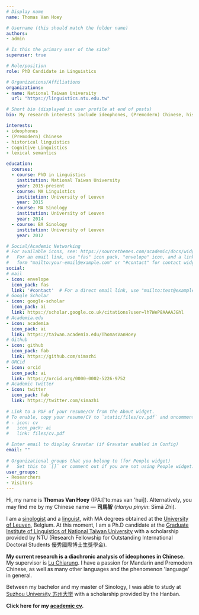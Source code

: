 ```yaml
---
# Display name
name: Thomas Van Hoey

# Username (this should match the folder name)
authors:
- admin

# Is this the primary user of the site?
superuser: true

# Role/position
role: PhD Candidate in Linguistics

# Organizations/Affiliations
organizations:
- name: National Taiwan University
  url: "https://linguistics.ntu.edu.tw"

# Short bio (displayed in user profile at end of posts)
bio: My research interests include ideophones, (Premodern) Chinese, historical linguistics, Cognitive LInguistics, and lexical semantics.

interests:
- ideophones
- (Premodern) Chinese
- historical linguistics
- Cognitive Linguistics
- lexical semantics

education:
  courses:
  - course: PhD in Linguistics
    institution: National Taiwan University
    year: 2015-present
  - course: MA Linguistics
    institution: University of Leuven
    year: 2015
  - course: MA Sinology
    institution: University of Leuven
    year: 2014
  - course: BA Sinology
    institution: University of Leuven
    year: 2012 

# Social/Academic Networking
# For available icons, see: https://sourcethemes.com/academic/docs/widgets/#icons
#   For an email link, use "fas" icon pack, "envelope" icon, and a link in the
#   form "mailto:your-email@example.com" or "#contact" for contact widget.
social:
# mail
- icon: envelope
  icon_pack: fas
  link: '#contact'  # For a direct email link, use "mailto:test@example.org".
# Google Scholar
- icon: google-scholar
  icon_pack: ai
  link: https://scholar.google.co.uk/citations?user=lh7WeP8AAAAJ&hl
# Academia.edu
- icon: academia
  icon_pack: ai
  link: https://taiwan.academia.edu/ThomasVanHoey
# Github
- icon: github
  icon_pack: fab
  link: https://github.com/simazhi
# ORCid
- icon: orcid
  icon_pack: ai
  link: https://orcid.org/0000-0002-5226-9752
# Academic twitter
- icon: twitter
  icon_pack: fab
  link: https://twitter.com/simazhi
  
# Link to a PDF of your resume/CV from the About widget.
# To enable, copy your resume/CV to `static/files/cv.pdf` and uncomment the lines below.  
# - icon: cv
#   icon_pack: ai
#   link: files/cv.pdf 

# Enter email to display Gravatar (if Gravatar enabled in Config)
email: ""
  
# Organizational groups that you belong to (for People widget)
#   Set this to `[]` or comment out if you are not using People widget.  
user_groups:
- Researchers
- Visitors
---
```


Hi, my name is **Thomas Van Hoey** (IPA:['to:mas van 'hui]). Alternatively, you may find me by my Chinese name — **司馬智** (*Hanyu pinyin*: Sīmǎ Zhì).

I am a <a href="https://en.wikipedia.org/wiki/Sinology" target="_blank">sinologist</a> and a <a href="https://en.wikipedia.org/wiki/Linguistics" target="_blank">linguist</a>, with MA degrees obtained at the <a href="http://www.kuleuven.be/english" target="_blank">University of Leuven</a>, Belgium. At this moment, I am a Ph.D candidate at the <a href="https://linguistics.ntu.edu.tw" target="_blank">Graduate Institute of Linguistics of National Taiwan University</a> with a scholarship provided by NTU (Research Fellowship for Outstanding International Doctoral Students 優秀國際博士生獎學金).

**My current research is a diachronic analysis of ideophones in Chinese.** My supervisor is <a href="http://chiarung.blog.ntu.edu.tw/" target="_blank">Lu Chiarung</a>. I have a passion for Mandarin and Premodern Chinese, as well as many other languages and the phenomenon 'language' in general. 

Between my bachelor and my master of Sinology, I was able to study at <a href="http://eng.suda.edu.cn/" target="_blank">Suzhou University 苏州大学</a> with a scholarship provided by the Hanban. 

**Click here for my [academic cv](https://github.com/simazhi/cv_in_rmarkdown/blob/master/CV_thomas.pdf).**
